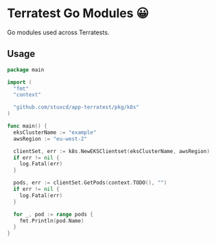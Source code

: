 # Terratest Go Modules :grinning:

Go modules used across Terratests.

## Usage

```go
package main

import (
  "fmt"
  "context"

  "github.com/stuxcd/app-terratest/pkg/k8s"
)

func main() {
  eksClusterName := "example"
  awsRegion := "eu-west-2"

  clientSet, err := k8s.NewEKSClientset(eksClusterName, awsRegion)
  if err != nil {
    log.Fatal(err)
  }

  pods, err := clientSet.GetPods(context.TODO(), "")
  if err != nil {
    log.Fatal(err)
  }

  for _, pod := range pods {
    fmt.Println(pod.Name)
  }
}
```
